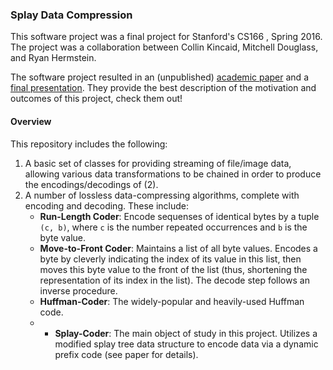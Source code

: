 ### Splay Data Compression

This software project was a final project for Stanford's CS166 , Spring 2016. The project was a collaboration between Collin Kincaid, Mitchell Douglass, and Ryan Hermstein.

The software project resulted in an (unpublished) [academic paper](https://github.com/mitrydoug/splay-compr/raw/master/paper/SplayDataCompression.pdf) and a [final presentation](https://github.com/mitrydoug/splay-compr/raw/master/paper/SplayDataCompressionPres.pdf). They provide the best description of the motivation and outcomes of this project, check them out!

#### Overview

This repository includes the following:

1. A basic set of classes for providing streaming of file/image data, allowing various data transformations to be chained in order to produce the encodings/decodings of (2).
2. A number of lossless data-compressing algorithms, complete with encoding and decoding. These include:
    * **Run-Length Coder**: Encode sequenses of identical bytes by a tuple `(c, b)`, where `c` is the number repeated occurrences and `b` is the byte value.
    * **Move-to-Front Coder**: Maintains a list of all byte values. Encodes a byte by cleverly indicating the index of its value in this list, then moves this byte value to the front of the list (thus, shortening the representation of its index in the list). The decode step follows an inverse procedure.
    * **Huffman-Coder**: The widely-popular and heavily-used Huffman code.
    * * **Splay-Coder**: The main object of study in this project. Utilizes a modified splay tree data structure to encode data via a dynamic prefix code (see paper for details).
